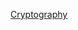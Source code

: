 [Cryptography](https://www.bilibili.com/video/BV1Gx411f7Yo?spm_id_from=333.337.search-card.all.click&vd_source=8f770dbae4bd9741aa555bb473d35466)